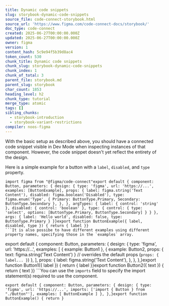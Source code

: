 ```yaml
---
title: Dynamic code snippets
slug: storybook-dynamic-code-snippets
source_file: code-connect-storybook.html
source_url: 'https://www.figma.com/code-connect-docs/storybook/'
doc_type: code-connect
created: 2025-06-27T00:00:00.000Z
updated: 2025-06-27T00:00:00.000Z
owner: figma
version: 1
content_hash: 5c9e94f5b39d8ac4
token_count: 530
chunk_title: Dynamic code snippets
chunk_slug: storybook-dynamic-code-snippets
chunk_index: 1
chunk_of_total: 3
parent_file: storybook.md
parent_slug: storybook
char_count: 1853
heading_level: h2
chunk_type: tutorial
merge_type: atomic
tags: []
sibling_chunks:
  - storybook-introduction
  - storybook-variant-restrictions
compiler: noos-figma
---
```


With the basic setup as described above, you should have a connected code snippet visible in Dev Mode when inspecting instances of that component. However, the code snippet doesn't yet reflect the entirety of the design.

Here is a simple example for a button with a `label`, `disabled`, and `type` property.

```
import figma from "@figma/code-connect"export default { component: Button, parameters: { design: { type: 'figma', url: 'https://...', examples: [ButtonExample], props: { label: figma.string('Text Content'), disabled: figma.boolean('Disabled'), type: figma.enum('Type', { Primary: ButtonType.Primary, Secondary: ButtonType.Secondary }, }, }, argTypes: { label: { control: 'string' }, disabled: { control: 'boolean' }, type: { control: { type: 'select', options: [ButtonType.Primary, ButtonType.Secondary] } } }, args: { label: 'Hello world', disabled: false, type: ButtonType.Primary } }}export function ButtonExample({ label, disabled, type }) { return { label }}
```It is also possibe to have different examples using different property names, specifying those in the `examples` array.

```
export default { component: Button, parameters: { design: { type: 'figma', url: 'https://...', examples: [ { example: Button1 }, { example: Button2, props: { text: figma.string('Text Content') } // overrides the default props (`props: { label... }`) }, ], props: { label: figma.string('Text Content'), }, }, },}export function Button1({ label }) { return { label }}export function Button2({ text }) { return { text }}
```You can use the `imports` field to specify the import statement(s) required to use the component.

```
export default { component: Button, parameters: { design: { type: 'figma', url: 'https://...', imports: ['import { Button } from "./Button"'], examples: [ ButtonExample ] }, },}export function ButtonExample() { return }
```
